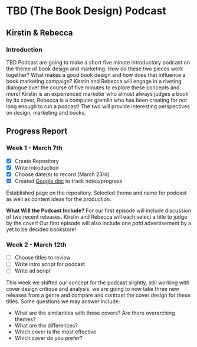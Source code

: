 # TBD (The Book Design) Podcast
## Kirstin & Rebecca 

### Introduction 
TBD Podcast are going to make a short five minute introductory podcast on the theme of book design and marketing. How do these two pieces work together? What makes a good book design and how does that influence a book marketing campaign? Kirstin and Rebecca will engage in a riveting dialogue over the course of five minutes to explore these concepts and more! Kirstin is an experienced marketer who almost always judges a book by its cover, Rebecca is a computer gremlin who has been creating for not long enough to run a podcast! The two will provide interesting perspectives on design, marketing and books. 

## Progress Report

### Week 1 - March 7th

- [x] Create Repository 
- [x] Write Introduction
- [x] Choose date(s) to record (March 23rd) 
- [x] Created [Google doc](https://docs.google.com/document/d/1wKqAWS8fh4DGoO0PELuPed_d3MSZxlmtmH4egvL7T3I/edit?usp=sharing) to track notes/progress

Established page on the repository. Selected theme and name for podcast as well as content ideas for the production.

**What Will the Podcast Include?**
For our first episode will include discussion of two recent releases. Kirstin and Rebecca will each select a title to judge by the cover! Our first episode will also include one *paid* advertisement by a yet to be decided bookstore!

### Week 2 - March 12th

- [ ] Choose titles to review
- [ ] Write intro script for podcast
- [ ] Write ad script

This week we shifted our concept for the podcast slightly, still working with cover design critique and analysis, we are going to now take three new releases from a genre and compare and contrast the cover design for these titles. Some questions we may answer include:

<ul>
      <li>What are the similarities with these covers? Are there overarching themes?</li>
      <li>What are the differences?</li>
      <li>Which cover is the most effective</li>
      <li>Which cover do you prefer?</li>
</ul>
